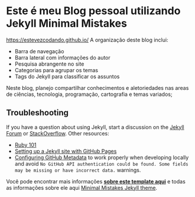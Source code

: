 # Este é meu Blog pessoal utilizando Jekyll Minimal Mistakes
https://estevezcodando.github.io/
A organização deste blog inclui:

   - Barra de navegação
   - Barra lateral com informações do autor
   - Pesquisa abrangente no site
   - Categorias para agrupar os temas
   - Tags do Jekyll para classificar os assuntos

Neste blog, planejo compartilhar conhecimentos e aletoriedades nas areas de ciências, tecnologia, programação, cartografia e temas variados;
## Troubleshooting

If you have a question about using Jekyll, start a discussion on the [Jekyll Forum](https://talk.jekyllrb.com/) or [StackOverflow](https://stackoverflow.com/questions/tagged/jekyll). Other resources:

- [Ruby 101](https://jekyllrb.com/docs/ruby-101/)
- [Setting up a Jekyll site with GitHub Pages](https://jekyllrb.com/docs/github-pages/)
- [Configuring GitHub Metadata](https://github.com/jekyll/github-metadata/blob/master/docs/configuration.md#configuration) to work properly when developing locally and avoid `No GitHub API authentication could be found. Some fields may be missing or have incorrect data.` warnings.

Você pode encontrar mais informações [**sobre este template aqui**](https://github.com/mmistakes/mm-github-pages-starter/generate) e todas as informações sobre ele aqui [Minimal Mistakes Jekyll theme](https://github.com/mmistakes/minimal-mistakes).

